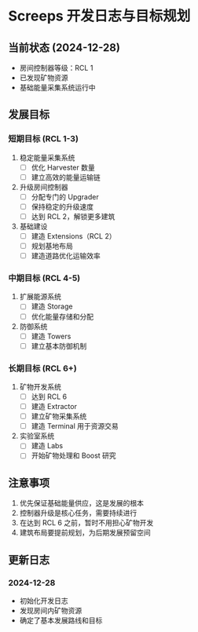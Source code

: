 # Screeps 开发日志与目标规划

## 当前状态 (2024-12-28)
- 房间控制器等级：RCL 1
- 已发现矿物资源
- 基础能量采集系统运行中

## 发展目标

### 短期目标 (RCL 1-3)
1. 稳定能量采集系统
   - [ ] 优化 Harvester 数量
   - [ ] 建立高效的能量运输链
   
2. 升级房间控制器
   - [ ] 分配专门的 Upgrader
   - [ ] 保持稳定的升级速度
   - [ ] 达到 RCL 2，解锁更多建筑

3. 基础建设
   - [ ] 建造 Extensions（RCL 2）
   - [ ] 规划基地布局
   - [ ] 建造道路优化运输效率

### 中期目标 (RCL 4-5)
1. 扩展能源系统
   - [ ] 建造 Storage
   - [ ] 优化能量存储和分配
   
2. 防御系统
   - [ ] 建造 Towers
   - [ ] 建立基本防御机制

### 长期目标 (RCL 6+)
1. 矿物开发系统
   - [ ] 达到 RCL 6
   - [ ] 建造 Extractor
   - [ ] 建立矿物采集系统
   - [ ] 建造 Terminal 用于资源交易
   
2. 实验室系统
   - [ ] 建造 Labs
   - [ ] 开始矿物处理和 Boost 研究

## 注意事项
1. 优先保证基础能量供应，这是发展的根本
2. 控制器升级是核心任务，需要持续进行
3. 在达到 RCL 6 之前，暂时不用担心矿物开发
4. 建筑布局要提前规划，为后期发展预留空间

## 更新日志
### 2024-12-28
- 初始化开发日志
- 发现房间内矿物资源
- 确定了基本发展路线和目标
